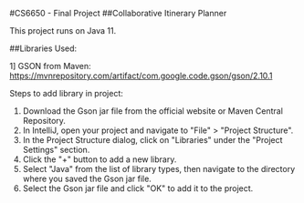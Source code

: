 #CS6650 - Final Project
##Collaborative Itinerary Planner

This project runs on Java 11.


##Libraries Used:

1] GSON from Maven:
   https://mvnrepository.com/artifact/com.google.code.gson/gson/2.10.1 

Steps to add library in project: 

1. Download the Gson jar file from the official website or Maven Central Repository. 
2. In IntelliJ, open your project and navigate to "File" > "Project Structure". 
3. In the Project Structure dialog, click on "Libraries" under the "Project Settings" section. 
4. Click the "+" button to add a new library. 
5. Select "Java" from the list of library types, then navigate to the directory where you saved the Gson jar file. 
6. Select the Gson jar file and click "OK" to add it to the project.


